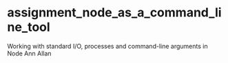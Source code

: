 # assignment_node_as_a_command_line_tool
Working with standard I/O, processes and command-line arguments in Node
Ann Allan
